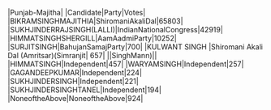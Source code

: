  
|Punjab-Majitha|
|Candidate|Party|Votes|
|BIKRAMSINGHMAJITHIA|ShiromaniAkaliDal|65803|
|SUKHJINDERRAJSINGH(LALLI)|IndianNationalCongress|42919|
|HIMMATSINGHSHERGILL|AamAadmiParty|10252|
|SURJITSINGH|BahujanSamajParty|700|
|KULWANT SINGH               |Shiromani Akali Dal (Amritsar)(Simranjit|  657|
||SinghMann)||
|HIMMATSINGH|Independent|457|
|WARYAMSINGH|Independent|257|
|GAGANDEEPKUMAR|Independent|224|
|SUKHJINDERSINGH|Independent|221|
|SUKHJINDERSINGHTANEL|Independent|194|
|NoneoftheAbove|NoneoftheAbove|924|
